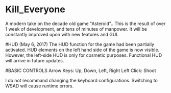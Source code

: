 # Kill_Everyone
A modern take on the decade old game "Asteroid"..
This is the result of over 1 week of development,
and tens of minutes of manpower.
It will be constantly improved upon with new features and GUI.

#HUD (May 6, 2017)
The HUD function for the game had been partially activated.
HUD elements on the left hand side of the game is now visible.
However, the left-side HUD is only for cosmetic purposes.
Functional HUD will arrive in future updates.

#BASIC CONTROLS
Arrow Keys: Up, Down, Left, Right
Left Click: Shoot

I do not recommand changing the keyboard configurations.
Switching to WSAD will cause runtime errors.
